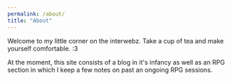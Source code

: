 ```yaml
---
permalink: /about/
title: "About"
---
```


Welcome to my little corner on the interwebz. Take a cup of tea and make yourself comfortable. :3

At the moment, this site consists of a blog in it's infancy as well as an RPG section in which I keep a few notes on past an ongoing RPG sessions.